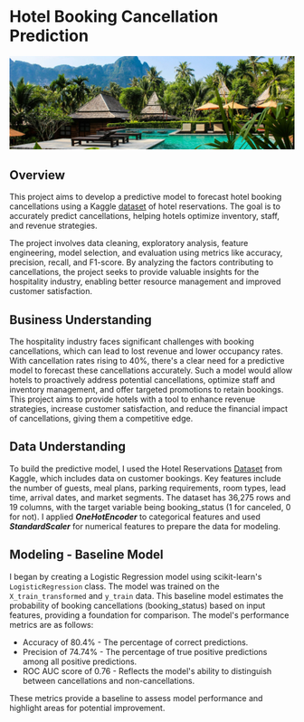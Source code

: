 # Hotel Booking Cancellation Prediction

!["Image of hotel resort in the mountains with a swimming pool in the foreground"](images/hotel-pool.jpg)

## Overview

This project aims to develop a predictive model to forecast hotel booking cancellations using a Kaggle [dataset](https://www.kaggle.com/datasets/ahsan81/hotel-reservations-classification-dataset) of hotel reservations. The goal is to accurately predict cancellations, helping hotels optimize inventory, staff, and revenue strategies.

The project involves data cleaning, exploratory analysis, feature engineering, model selection, and evaluation using metrics like accuracy, precision, recall, and F1-score. By analyzing the factors contributing to cancellations, the project seeks to provide valuable insights for the hospitality industry, enabling better resource management and improved customer satisfaction.

## Business Understanding

The hospitality industry faces significant challenges with booking cancellations, which can lead to lost revenue and lower occupancy rates. With cancellation rates rising to 40%, there's a clear need for a predictive model to forecast these cancellations accurately. Such a model would allow hotels to proactively address potential cancellations, optimize staff and inventory management, and offer targeted promotions to retain bookings. This project aims to provide hotels with a tool to enhance revenue strategies, increase customer satisfaction, and reduce the financial impact of cancellations, giving them a competitive edge.

## Data Understanding

To build the predictive model, I used the Hotel Reservations [Dataset](https://www.kaggle.com/datasets/ahsan81/hotel-reservations-classification-dataset) from Kaggle, which includes data on customer bookings. Key features include the number of guests, meal plans, parking requirements, room types, lead time, arrival dates, and market segments. The dataset has 36,275 rows and 19 columns, with the target variable being booking_status (1 for canceled, 0 for not). I applied ***OneHotEncoder*** to categorical features and used ***StandardScaler*** for numerical features to prepare the data for modeling.

## Modeling - Baseline Model

I began by creating a Logistic Regression model using scikit-learn's `LogisticRegression` class. The model was trained on the `X_train_transformed` and `y_train` data. This baseline model estimates the probability of booking cancellations (booking_status) based on input features, providing a foundation for comparison. The model's performance metrics are as follows:

- Accuracy of 80.4% - The percentage of correct predictions.
- Precision of 74.74% - The percentage of true positive predictions among all positive predictions.
- ROC AUC score of 0.76 - Reflects the model's ability to distinguish between cancellations and non-cancellations.

These metrics provide a baseline to assess model performance and highlight areas for potential improvement.
